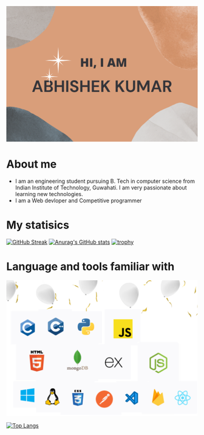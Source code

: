 ![Overview](./img.png)

# About me
- I am an engineering student pursuing B. Tech in computer science from Indian Institute of Technology, Guwahati. I am very passionate about learning new technologies. 
- I am a Web devloper and Competitive programmer

# My statisics

[![GitHub Streak](https://github-readme-streak-stats.herokuapp.com/?user=Abhishekkumar2021&theme=vue-dark)](https://git.io/streak-stats)
[![Anurag's GitHub stats](https://github-readme-stats.vercel.app/api?username=Abhishekkumar2021&theme=vue-dark)](https://github.com/anuraghazra/github-readme-stats)
[![trophy](https://github-profile-trophy.vercel.app/?username=Abhishekkumar2021&theme=onedark)](https://github.com/ryo-ma/github-profile-trophy)


# Language and tools familiar with
![Tools](./tools.png)

[![Top Langs](https://github-readme-stats-git-masterrstaa-rickstaa.vercel.app/api/top-langs/?username=Abhishekkumar2021&theme=dracula)](https://github.com/anuraghazra/github-readme-stats)








